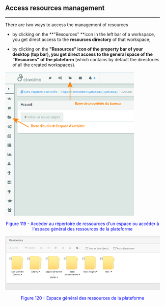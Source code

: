 ## Access resources management

---

There are two ways to access the management of resources

* by clicking on the **"Resources" **icon in the left bar of a workspace, you get direct access to the **resources directory** of that workspace;


* by clicking on the **"Resources" **icon of the property bar of your desktop (top bar), you get direct access to the general space of the** "Resources" of the plateform** (which contains by default the directories of all the created workspaces).

![](images/fig119.png)

<p style="text-align: center; color: blue">Figure 119 - Accéder au répertoire de ressources d'un espace ou accéder à l'espace général des ressources de la plateforme</p>

![](images/fig120.png)

<p style="text-align: center; color: blue">Figure 120 - Espace général des ressources de la plateforme</p>
